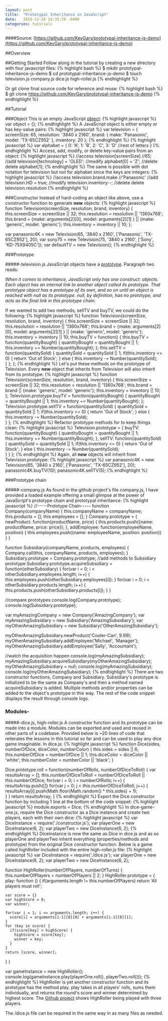 ```yaml
---
layout: post
title:  "Prototypal Inheritance in JavaScript"
date:   2015-12-28 14:35:29 -0400
categories: tutorials
---
```

####Source: [https://github.com/KevGary/prototypal-inheritance-js-demo](https://github.com/KevGary/prototypal-inheritance-js-demo)

##Overview

##Getting Started
Follow along in the tutorial by creating a new directory with four javascript files:
{% highlight bash %}
$ mkdir prototypal-inheritance-js-demo
$ cd prototypal-inheritance-js-demo
$ touch television.js company.js dice.js high-roller.js
{% endhighlight %}

Or git clone final source code for reference and reuse:
{% highlight bash %}
$ git clone https://github.com/KevGary/prototypal-inheritance-js-demo
{% endhighlight %}

##Tutorial

###Object
This is an empty JavaScript [object](https://developer.mozilla.org/en-US/docs/Web/JavaScript/Reference/Global_Objects/Object): 
{% highlight javascript %}
var object = {};
{% endhighlight %}
A JavaScript object is either empty or has key-value pairs:
{% highlight javascript %}
var television = {
  screenSize: 65,
  resolution: '3840 x 2160',
  brand: {
    make: 'Panasonic',
    model: 'TX-65CZ952'
  },
  inventory: 20
};
{% endhighlight %}
{% highlight javascript %}
var alphabet = {
  0: 'A',
  1: 'B',
  2: 'C',
  3: 'D'
  //rest of letters
}
{% endhighlight %}
Access, add, modify, or delete key-value pairs from an object:
{% highlight javascript %}
//access
television[screenSize] //65;
//add
television[technology] = 'OLED';
//modify
alphabet[0] = 'Z';
//delete
delete alphabet[1];
{% endhighlight %}
The same is possible with dot notation for television but not for alphabet since the keys are integers:
{% highlight javascript %}
//access
television.brand.make //'Panasonic'
//add
television.HD = true;
//modify
television.inventory--;
//delete
delete television.resolution
{% endhighlight %}

###Constructor
Instead of hard-coding an object like above, use a constructor function to generate __new__ objects:
{% highlight javascript %}
function Television(screenSize, resolution, brand, inventory) {
  this.screenSize = screenSize || 32;
  this.resolution = resolution || '1360x768';
  this.brand = {make: arguments[2][0], model: arguments[2][1] } || {make: 'generic', model: 'generic'};
  this.inventory = inventory || 10;
};

var panasonic4K = new Television(65, '3840 x 2160', ['Panasonic', 'TX-65CZ952'], 20);
var sony75 = new Television(75, '3840 x 2160', ['Sony', 'KD-75X9405C']);
var defaultTV = new Television();
{% endhighlight %}

###Prototype

#####-television.js
JavaScript objects have a [prototype](https://developer.mozilla.org/en/docs/Web/JavaScript/Inheritance_and_the_prototype_chain). Paragraph two reads:

_When it comes to inheritance, JavaScript only has one construct: objects. Each object has an internal link to another object called its prototype. That prototype object has a prototype of its own, and so on until an object is reached with null as its prototype. null, by definition, has no prototype, and acts as the final link in this prototype chain._

If we wanted to add two methods, sellTV and buyTV, we could do the following:
{% highlight javascript %}
function Television(screenSize, resolution, brand, inventory) {
  this.screenSize = screenSize || 32;
  this.resolution = resolution || '1360x768';
  this.brand = {make: arguments[2][0], model: arguments[2][1] } || {make: 'generic', model: 'generic'};
  this.inventory = inventory || 10;
  this.buyTV = function() {
    this.buyTV = function(quantityBought) {
    quantityBought = quantityBought || 1;
    this.inventory += Number(quantityBought);
  };
  this.sellTV = function(quantitySold) {
    quantitySold = quantitySold || 1;
    if(this.inventory <= 0) {
      return 'Out of Stock';
    } else {
      this.inventory -= Number(quantitySold);  
    }
  };
};
{% endhighlight %}
Let's put these methods on the prototype of Television.  Every __new__ object that inherits from Television will also inherit from its prototype:
{% highlight javascript %}
function Television(screenSize, resolution, brand, inventory) {
  this.screenSize = screenSize || 32;
  this.resolution = resolution || '1360x768';
  this.brand = brand || {make: 'generic', model: 'generic'};
  this.inventory = inventory || 10;
};
Television.prototype.buyTV = function(quantityBought) {
  quantityBought = quantityBought || 1;
  this.inventory += Number(quantityBought);
};
Television.prototype.sellTV = function(quantitySold) {
  quantitySold = quantitySold || 1;
  if(this.inventory <= 0) {
    return 'Out of Stock';
  } else {
    this.inventory -= Number(quantitySold);  
  }
};
{% endhighlight %}
Refactor prototype methods for to keep things clean:
{% highlight javascript %}
Television.prototype = {
  buyTV: function(quantityBought) {
    quantityBought = quantityBought || 1;
    this.inventory += Number(quantityBought);
  },
  sellTV: function(quantitySold) {
    quantitySold = quantitySold || 1;
    if(this.inventory <= 0) {
      return 'Out of Stock';
    } else {
      this.inventory -= Number(quantitySold);  
    }
  }
};
{% endhighlight %}
Again, all __new__ objects will inherit from Television.prototype:
{% highlight javascript %}
var panasonic4K = new Television(65, '3840 x 2160', ['Panasonic', 'TX-65CZ952'], 20);
panasonic4K.buyTV(10);
panasonic4K.sellTV(5);
{% endhighlight %}

###Prototype chain

#####-company.js
As found in the github project's file company.js, I have provided a loaded example offering a small glimpse at the power of JavaScript's prototype chain and prototypal inheritance:
{% highlight javascript %}
//-----Prototype Chain-----
function Company(companyName) {
  this.companyName = companyName;
  this.products = [];
  this.employees = [];
}
Company.prototype = {
  newProduct: function(productName, price) {
    this.products.push({name: productName, price: price});
  },
  addEmployee: function(employeeName, position) {
    this.employees.push({name: employeeName, position: position})
  }
}

function Subsidiary(companyName, products, employees) {
  Company.call(this, companyName, products, employees);
}
Subsidiary.prototype = Company.prototype;
//add methods to Subsidiary prototype
Subsidiary.prototype.acquireSubsidiary = function(otherSubsidiary) {
  for(var i = 0; i < otherSubsidiary.employees.length; i++) {
    this.employees.push(otherSubsidiary.employees[i]);
  }
  for(var i = 0; i < otherSubsidiary.products.length; i++) {
    this.products.push(otherSubsidiary.products[i]);
  }
}

//compare prototypes
console.log(Company.prototype);
console.log(Subsidiary.prototype);

var myAmazingCompany = new Company('AmazingCompany');
var myAmazingSubsidiary = new Subsidiary('AmazingSubsidiary');
var myOtherAmazingSubsidiary = new Subsidiary('OtherAmazingSubsidiary');

myOtherAmazingSubsidiary.newProduct('Cooler-Can', 9.99);
myOtherAmazingSubsidiary.addEmployee('Michael', 'Manager');
myOtherAmazingSubsidiary.addEmployee('Sally', 'Accountant');

//watch the acquisition happen
console.log(myAmazingSubsidiary);
myAmazingSubsidiary.acquireSubsidiary(myOtherAmazingSubsidiary);
myOtherAmazingSubsidiary = null;
console.log(myAmazingSubsidiary);
console.log(myOtherAmazingSubsidiary);
{% endhighlight %}
There are two constructor functions, Company and Subsidiary. Subsidiary's prototype is initialized to be the same as Company's and then a method named acquireSubsidiary is added.  Multiple methods and/or properties can be added to the object's prototype in this way.  The rest of the code snippet displays the result through console logs.

### Modules- 

#####-dice.js, high-roller.js
A constructor function and its prototype can be made into a module.  Modules can be exported and used and reused in other parts of a codebase.  Provided below is ~20 lines of code that reiterates the lessons in this tutorial so far and can be used to play any dice game imaginable. In dice.js:
{% highlight javascript %}
function Dice(sides, numberOfDice, diceColor, numberColor) {
  this.sides = sides || 6;
  this.numberOfDice = numberOfDice || 1;
  this.diceColor = diceColor || 'white';
  this.numberColor = numberColor || 'black';
}

Dice.prototype.roll = function(numberOfRolls, numberOfDiceToRoll) {
  var resultsArray = [];
  this.numberOfDiceToRoll = numberOfDiceToRoll || this.numberOfDice;
  for(var i = 0; i < numberOfRolls; i++) {
    resultsArray.push([])
    for(var j = 0; j < this.numberOfDiceToRoll; j++) {
      resultsArray[i].push(Math.floor(Math.random() * this.sides) + 1);      
    }
  }
  return resultsArray;
}
{% endhighlight %} 
Export the Dice constructor function by including 1 line at the bottom of the code snippet:
{% highlight javascript %}
module.exports = Dice;
{% endhighlight %}
In dice-game-one.js, require the Dice constructor as a Dice instance and create two players, each with their own dice:
{% highlight javascript %}
var DiceInstance = require('./constructor.js');
var playerOne = new DiceInstance(6, 2);
var playerTwo = new DiceInstance(6, 2);
{% endhighlight %}
DiceInstance is now the same as Dice in dice.js and as so playerOne and playerTwo inherit everything (properties/methods and prototype) from the original Dice constructor function.  Below is a game called highRoller included with the entire high-roller.js file: 
{% highlight javascript %}
var DiceInstance = require('./dice.js');
var playerOne = new DiceInstance(6, 2);
var playerTwo = new DiceInstance(6, 2);

function HighRoller(numberOfPlayers, numberOfTurns) {
  this.numberOfPlayers = numberOfPlayers || 2;
}
HighRoller.prototype = {
  play: function () {
    if(arguments.length != this.numberOfPlayers) return 'All players must roll';

    var score = {}
    var highScore = 0;
    var winner;

    for(var i = 1; i <= arguments.length; i++) {
      score[i] = arguments[i-1][0][0] + arguments[i-1][0][1];
    }
    for (key in score) {
      if(score[key] > highScore) {
        highScore = score[key];
        winner = key;
      }
    }
    return [score, winner];
  }
}

var gameInstance = new HighRoller();
console.log(gameInstance.play(playerOne.roll(), playerTwo.roll()));
{% endhighlight %}
HighRoller is yet another constructor function and its prototype has the method play.  play takes in all players' rolls, sums them individually, and returns the round's score and winner determined by highest score.  The [Github project](https://github.com/KevGary/prototypal-inheritance-js-demo) shows HighRoller being played with three players.

The /dice.js file can be required in the same way in as many files as needed.   





 

